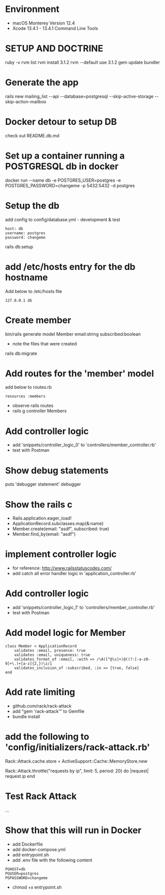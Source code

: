 # Environment
- macOS Monterey Version 12.4
- Xcode 13.4.1 - 13.4.1 Command Line Tools

# SETUP AND DOCTRINE
ruby -v
rvm list
rvm install 3.1.2
rvm --default use 3.1.2
gem update bundler

# Generate the app
rails new mailing_list --api --database=postgresql --skip-active-storage --skip-action-mailbox

# Docker detour to setup DB
check out README.db.md

# Set up a container running a POSTGRESQL db in docker
docker run --name db -e POSTGRES_USER=postgres -e POSTGRES_PASSWORD=changeme -p 5432:5432 -d postgres

# Setup the db
add config to config/database.yml - development & test
```
host: db
username: postgres
password: changeme
```
rails db:setup

# add /etc/hosts entry for the db hostname
Add below to /etc/hosts file
```
127.0.0.1 db
```

# Create member
bin/rails generate model Member email:string subscribed:boolean

- note the files that were created

rails db:migrate

# Add routes for the 'member' model
add below to routes.rb
```
resources :members
```
- observe rails routes
- rails g controller Members

# Add controller logic
- add 'snippets/controller_logic_0' to 'controllers/member_controller.rb'
- test with Postman

# Show debug statements
puts 'debugger statement'
debugger

# Show the rails c
- Rails.application.eager_load!
- ApplicationRecord.subclasses.map(&:name)
- Member.create(email: "asdf", subscribed: true)
- Member.find_by(email: "asdf")

# implement controller logic
- for reference: http://www.railsstatuscodes.com/
- add catch all error handler logic in 'application_controller.rb'

# Add controller logic
- add 'snippets/controller_logic_1' to 'controllers/member_controller.rb'
- test with Postman

# Add model logic for Member
```
class Member < ApplicationRecord
    validates :email, presence: true
    validates :email, uniqueness: true
    validates_format_of :email, :with => /\A([^@\s]+)@((?:[-a-z0-9]+\.)+[a-z]{2,})\z/i
    validates_inclusion_of :subscribed, :in => [true, false]
end
```

# Add rate limiting
- github.com/rack/rack-attack
- add "gem 'rack-attack'" to Gemfile
- bundle install

# add the following to 'config/initializers/rack-attack.rb'
Rack::Attack.cache.store = ActiveSupport::Cache::MemoryStore.new 

Rack::Attack.throttle("requests by ip", limit: 5, period: 20) do |request|
    request.ip
end

# Test Rack Attack
...

# Show that this will run in Docker
- add Dockerfile
- add docker-compose.yml
- add entrypoint.sh
- add .env file with the following content
```
PGHOST=db
PGUSER=postgres
PGPASSWORD=changeme
```
- chmod +x entrypoint.sh